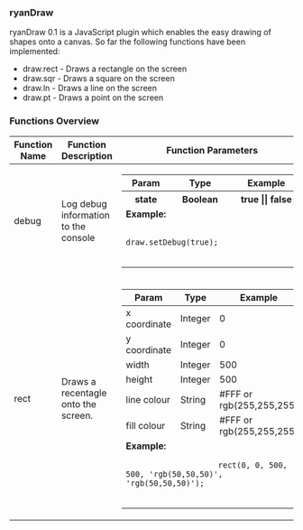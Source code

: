 <h3>ryanDraw</h3>

ryanDraw 0.1 is a JavaScript plugin which enables the easy drawing of shapes onto a canvas. 
So far the following functions have been implemented:

<ul>
  <li>draw.rect - Draws a rectangle on the screen</li>
  <li>draw.sqr  - Draws a square on the screen</li>
  <li>draw.ln   - Draws a line on the screen</li>
  <li>draw.pt   - Draws a point on the screen</li>
</ul>

<h3>Functions Overview</h3>

<table id="table" width="100%">
  <thead>
    <tr>
      <th>Function Name</th>
      <th>Function Description</th>
      <th>Function Parameters</th>
    </tr>
  </thead>
  <tbody>
	<tr>
      	<td>debug</td>
      	<td>Log debug information to the console</td>
    	<td>
		    <table id="debug">
				<thead>
				    <tr>
				      <th>Param</th>
				      <th>Type</th>
				      <th>Example</th>
				    </tr>
				</thead>
				<tbody>
					<tr>
						<th>state</th>
						<th>Boolean</th>
						<th>true || false</th>
					</tr>
					<tr>	
						<td colspan="3">
							<strong>Example: </strong> <br />
							<code>							
							draw.setDebug(true); <br />
							</code>
						</td>					
					</tr>
				</tbody>
			</table>
		</td>
	</tr>
    <tr>
      <td>rect</td>
      <td>Draws a recentagle onto the screen.</td>
      <td>
        <table id="rect">
          <thead>
            <tr>
              <th>Param</th>
              <th>Type</th>
              <th>Example</th>
            </tr>
          </thead>
          <tbody>
            <tr>
              <td>x coordinate</td>
              <td>Integer</td>
              <td>0</td>
            </tr>
			<tr>
              <td>y coordinate</td>
              <td>Integer</td>
              <td>0</td>
            </tr>
			<tr>
              <td>width</td>
              <td>Integer</td>
              <td>500</td>
            </tr>
			<tr>
              <td>height</td>
              <td>Integer</td>
              <td>500</td>
            </tr>
			<tr>
              <td>line colour</td>
              <td>String</td>
              <td>#FFF or rgb(255,255,255)</td>
            </tr>
			<tr>
              <td>fill colour</td>
              <td>String</td>
              <td>#FFF or rgb(255,255,255)</td>
            </tr>
			<tr>	
				<td colspan="3">
					<strong>Example: </strong> <br />
					<code>
					rect(0, 0, 500, 500, 'rgb(50,50,50)', 'rgb(50,50,50)'); <br />
					</code>
				</td>
			</tr>
          </tbody>
        </table>
      </td>
    </tr>
  </tbody>
</table>
